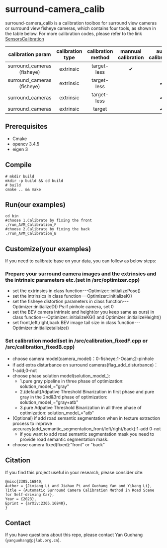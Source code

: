 # surround-camera_calib
surround-camera_calib is a calibration toolbox for surround view cameras or surround view fisheye cameras, which contains four tools, as shown in the table below. For more calibration codes, please refer to the link <a href="https://github.com/PJLab-ADG/SensorsCalibration" title="SensorsCalibration">SensorsCalibration</a>
<!-- CITATION -->

| calibration param |calibration type| calibration method | mannual calibration | auto calibration | usage documentation |
| :--------------: |:--------------:| :------------: | :--------------: | :------------: | :------------: |
| surround_cameras (fisheye) | extrinsic |  target-less    |    &#10004; |             |[manual_calib](manual_calib/README.md)|
| surround_cameras (fisheye) | extrinsic |  target-less    |             |  &#10004;  |[auto_calib_fisheye](auto_calib_fisheye/README.md)|
| surround_cameras            | extrinsic |  target-less   |             |  &#10004;  |[auto_calib](auto_calib/README.md)|
| surround_cameras            | extrinsic |  target        |             |  &#10004;  |[auto_calib_target](auto_calib_target/README.md)|

## Prerequisites
- Cmake
- opencv 3.4.5
- eigen 3

## Compile
```shell
# mkdir build
mkdir -p build && cd build
# build
cmake .. && make
```
## Run(our examples)
```shell
cd bin
#choose 1.Calibrate by fixing the front
./run_AVM_Calibration_F
#choose 2.Calibrate by fixing the back
./run_AVM_Calibration_B
```
 ## Customize(your examples)
 If you need to calibrate base on your data, you can follow as below steps: 
### Prepare your surround camera images and the extrinsics and the intrinsic parameters etc.(set in /src/optimizer.cpp)
  - set the extrinsics in class function---Optimizer::initializePose()
  - set the intrinsics in class function---Optimizer::initializeK()
  - set the fisheye distortion parameters in class function---Optimizer::initializeD()  Ps:if pinhole camera, set 0
  - set the BEV camera intrinsic and height(or you keep same as ours) in class function---Optimizer::initializeKG() and Optimizer::initializeHeight()
  - set front,left,right,back BEV image tail size in class function---Optimizer::initializetailsize()
### Set calibration model(set in /src/calibration_fixedF.cpp or /src/calibration_fixedB.cpp)
  - choose camera model(camera_model)：0-fisheye;1-Ocam;2-pinhole
  - if add extra disturbance on surround cameras(flag_add_disturbance)：1-add;0-not
  - choose phase solution model(solution_model_):
    - 1.pure gray pipeline in three phase of optimization:
            solution_model_="gray"
    - 2.(default)Adpative Threshold Binarization in first phase and pure gray in the 2nd&3rd phase of optimization:  
            solution_model_="gray+atb"
    - 3.pure Adpative Threshold Binarization in all three phase of optimization:
            solution_model_="atb"
 - (Optional) if add road semantic segmentation when in texture extraction process to improve accuracy(add_semantic_segmentation_front/left/right/back):1-add 0-not
   - if you want to add road semantic segmentation mask you need to provide road semantic segmentation mask.
 - choose camera fixed(fixed):"front" or "back"


    

## Citation
If you find this project useful in your research, please consider cite:
```
@misc{2305.16840,
Author = {Jixiang Li and Jiahao Pi and Guohang Yan and Yikang Li},
Title = {Automatic Surround Camera Calibration Method in Road Scene for Self-driving Car},
Year = {2023},
Eprint = {arXiv:2305.16840},
}
```

## Contact
If you have questions about this repo, please contact Yan Guohang (`yanguohang@pjlab.org.cn`). 
